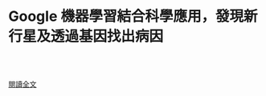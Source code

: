 # Google 機器學習結合科學應用，發現新行星及透過基因找出病因

<!--more-->
<!--284-->
<br><br/>


[閱讀全文](https://www.techbang.com/posts/56709-google-machine-learning-combines-scientific-applications-to-discover-new-planets-and-identify-causes-through-genes)
